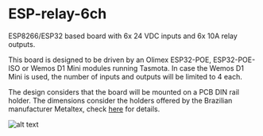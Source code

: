 # ESP-relay-6ch

ESP8266/ESP32 based board with 6x 24 VDC inputs and 6x 10A relay outputs.

This board is designed to be driven by an Olimex ESP32-POE, ESP32-POE-ISO or Wemos D1 Mini modules running Tasmota. In case the Wemos D1 Mini is used, the number of inputs and outputs will be limited to 4 each.

The design considers that the board will be mounted on a PCB DIN rail holder. The dimensions consider the holders offered by the Brazilian manufacturer Metaltex, check [here](https://www.metaltex.com.br/produtos/componentes/suportes/sp7-suporte-para-montagem-de-placa-de-circuito-impresso-em-trilho-din) for details.

![alt text](https://github.com/thermseekr/ESP-relay-6ch/blob/main/V2/ESP-relay-6ch-V2.png "ESP-relay-6ch")
